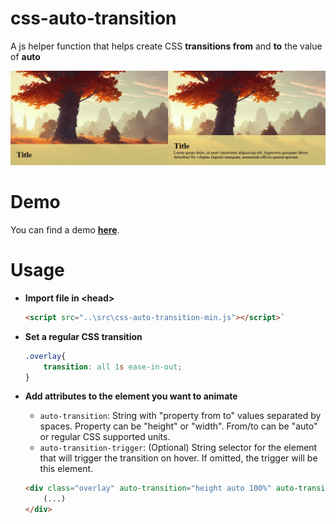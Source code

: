 # css-auto-transition
A js helper function that helps create CSS **transitions from**  and **to** the value of **auto**


![alt text](https://raw.githubusercontent.com/DanielProp/css-auto-transition/main/example/example.gif)

# Demo 

You can find a demo [**here**](https://danielprop.github.io/css-auto-transition/).

# Usage

* **Import file in \<head\>**

    ```html 
    <script src="..\src\css-auto-transition-min.js"></script>`
    ```
* **Set a regular CSS transition**
    ```css
    .overlay{
        transition: all 1s ease-in-out;
    }
    ```
* **Add attributes to the element you want to animate**
    * `auto-transition`: String with "property from to" values separated by spaces. Property can be "height" or "width". From/to can be "auto" or regular CSS supported units.
    * `auto-transition-trigger`: (Optional) String selector for the element that will trigger the transition on hover. If omitted, the trigger will be this element.
    ```html
    <div class="overlay" auto-transition="height auto 100%" auto-transition-trigger="#fromAuto">
        (...)
    </div>
    ```


